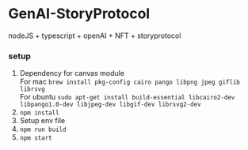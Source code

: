 # GenAI-StoryProtocol
nodeJS + typescript + openAI + NFT + storyprotocol

### setup
1. Dependency for canvas module <br>
For mac `brew install pkg-config cairo pango libpng jpeg giflib librsvg ` <br>
For ubuntu `sudo apt-get install build-essential libcairo2-dev libpango1.0-dev libjpeg-dev libgif-dev librsvg2-dev`
2. `npm install` <br>
3. Setup env file <br>
4. `npm run build` <br>
5. `npm start` <br>

